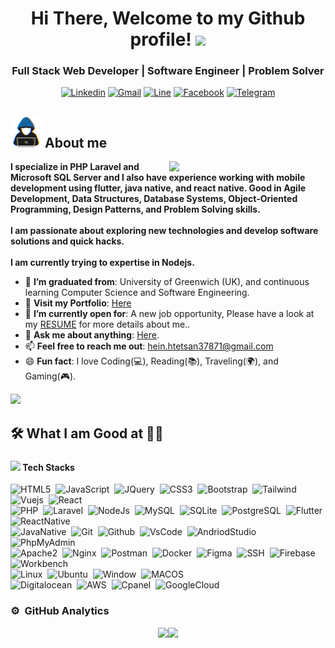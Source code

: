 
<h1 align="center"><b>Hi There, Welcome to my Github profile! </b><img src="https://media.giphy.com/media/hvRJCLFzcasrR4ia7z/giphy.gif" width="35"></h1>
<!--  -->
<h3 align="center">Full Stack Web Developer | Software Engineer | Problem Solver</h3>
<div align=center>
        <a href="https://www.linkedin.com/in/hein-htet-27856817b/"><img src="https://img.shields.io/badge/Linkedin-0077b5?style=flat&logo=linkedin" alt="Linkedin" /></a>
        <a href="mailto:hein.htetsan37871@gmail.com"><img src="https://img.shields.io/badge/Gmail-ffffff?style=flat&logo=gmail&logoColor=C1150F" alt="Gmail" /></a>
        <a href="https://line.me/ti/p/eGwh01kdur"><img src="https://img.shields.io/badge/Line-06C755?style=flat&logo=line&logoColor=white" alt="Line" /></a>
        <a href="https://www.facebook.com/kgkhant.naing"><img src="https://img.shields.io/badge/Facebook-1877F2?style=flat&logo=facebook" alt="Facebook" /></a>
        <a href="https://t.me/heinhtet037"><img src="https://img.shields.io/badge/Telegram-0088cc?style=flat&logo=telegram" alt="Telegram" /></a>
</div>

## <picture><img src = "https://github.com/0xAbdulKhalid/0xAbdulKhalid/raw/main/assets/mdImages/about_me.gif" width = 50px></picture> **About me**

<picture> <img align="right" src="https://github.com/7oSkaaa/7oSkaaa/blob/main/Images/Right_Side.gif?raw=true" width = 250px></picture>

<div align=left>       
        <p>
            <strong>                
                I specialize in PHP Laravel and Microsoft SQL Server and I also have experience working with mobile development using flutter, java native, and react native. Good in Agile Development, Data Structures, Database Systems, Object-Oriented Programming, Design Patterns, and Problem Solving skills.<br><br>
                I am passionate about exploring new technologies and develop software solutions and quick hacks.<br><br>
                I am currently trying to expertise in Nodejs.
            </strong>
        </p>
        <ul>
            <li>🌱 <b>I’m graduated from</b>: University of Greenwich (UK), and continuous learning Computer Science and Software Engineering.</li>
            <li>🎯 <b>Visit my Portfolio</b>: <a href="https://heinhtet109.github.io/portfolio/">Here</a></li>
            <li>🤔 <b>I’m currently open for</b>: A new job opportunity, Please have a look at my <a href="https://heinhtet109.github.io/portfolio/assets/HeinHtetSan_Resume.pdf">RESUME</a> for more details about me..</li>
            <li>💬 <b>Ask me about anything</b>: <a href="https://github.com/HeinHtet109/HeinHtet109/issues">Here</a>.</li>
            <li>📫 <b>Feel free to reach me out</b>: <a href="mailto:hein.htetsan37871@gmail.com">hein.htetsan37871@gmail.com</a></li>
            <li>😄 <b>Fun fact</b>: I love Coding(💻), Reading(📚), Traveling(🌍), and Gaming(🎮).</li>
        </ul>
    </div>

<img src="https://user-images.githubusercontent.com/73097560/115834477-dbab4500-a447-11eb-908a-139a6edaec5c.gif"><br>

## 🛠️ <b>  What I am Good at 🧑‍💻</b>

### <h4> <picture> <img src = "https://media2.giphy.com/media/QssGEmpkyEOhBCb7e1/giphy.gif?cid=ecf05e47a0n3gi1bfqntqmob8g9aid1oyj2wr3ds3mg700bl&rid=giphy.gif" width = 20>  </picture>Tech Stacks</h4>
  ![HTML5](https://img.shields.io/badge/HTML5-05122A.svg?style=flat&logo=html5)&nbsp;
  ![JavaScript](https://img.shields.io/badge/-JavaScript-05122A?style=flat&logo=javascript)&nbsp;
  ![JQuery](https://img.shields.io/badge/JQuery-05122A?style=flat&logo=jquery)&nbsp;
  ![CSS3](https://img.shields.io/badge/CSS-05122A.svg?style=flat&logo=css3)&nbsp;
  ![Bootstrap](https://img.shields.io/badge/Bootstrap-05122A.svg?style=flat&logo=bootstrap)&nbsp;
  ![Tailwind](https://img.shields.io/badge/Tailwind-05122A.svg?style=flat&logo=tailwindcss)
  ![Vuejs](https://img.shields.io/badge/VueJs-05122A.svg?style=flat&logo=vue.js)&nbsp;
  ![React](https://img.shields.io/badge/React-05122A.svg?style=flat&logo=react)&nbsp;\
  ![PHP](https://img.shields.io/badge/PHP-05122A.svg?style=flat&logo=php)&nbsp;
  ![Laravel](https://img.shields.io/badge/Laravel-05122A.svg?style=flat&logo=laravel)&nbsp;
  ![NodeJs](https://img.shields.io/badge/-Nodejs-05122A.svg?style=flat&logo=node.js)&nbsp;
  ![MySQL](https://img.shields.io/badge/MySQL-05122A.svg?style=flat&logo=mysql)&nbsp;
  ![SQLite](https://img.shields.io/badge/SQLite-05122A.svg?style=flat&logo=sqlite)&nbsp;
  ![PostgreSQL](https://img.shields.io/badge/PostgreSQL-05122A.svg?style=flat&logo=postgresql)&nbsp;
  ![Flutter](https://img.shields.io/badge/Flutter-05122A.svg?style=flat&logo=flutter)&nbsp;
  ![ReactNative](https://img.shields.io/badge/ReactNative-05122A.svg?style=flat&logo=react)&nbsp;\
  ![JavaNative](https://img.shields.io/badge/JavaNative-05122A.svg?style=flat&logo=java)&nbsp;
  ![Git](https://img.shields.io/badge/Git-05122A.svg?style=flat&logo=git)&nbsp;
  ![Github](https://img.shields.io/badge/Github-05122A.svg?style=flat&logo=github)&nbsp;
  ![VsCode](https://img.shields.io/badge/Visual%20Studio%20Code-05122A.svg?style=flat&logo=visual-studio-code)&nbsp;
  ![AndriodStudio](https://img.shields.io/badge/Andriod%20Studio-05122A.svg?style=flat&logo=android-studio)&nbsp;
  ![PhpMyAdmin](https://img.shields.io/badge/PhpMyAdmin-05122A.svg?style=flat&logo=phpmyadmin)&nbsp;\
  ![Apache2](https://img.shields.io/badge/Apache2-05122A.svg?style=flat&logo=apache)&nbsp;
  ![Nginx](https://img.shields.io/badge/Nginx-05122A.svg?style=flat&logo=nginx)&nbsp;
  ![Postman](https://img.shields.io/badge/Postman-05122A.svg?style=flat&logo=postman)&nbsp;
  ![Docker](https://img.shields.io/badge/Docker-05122A.svg?style=flat&logo=docker)&nbsp;
  ![Figma](https://img.shields.io/badge/Figma-05122A.svg?style=flat&logo=figma)&nbsp;
  ![SSH](https://img.shields.io/badge/SSH-05122A.svg?style=flat&logo=ssh)&nbsp;
  ![Firebase](https://img.shields.io/badge/Firebase-05122A.svg?style=flat&logo=firebase)&nbsp;
  ![Workbench](https://img.shields.io/badge/MySQL%20Workbench-05122A.svg?style=flat&logo=mysql-workbench)&nbsp;\
  ![Linux](https://img.shields.io/badge/Linux-05122A.svg?style=flat&logo=linux)&nbsp;
  ![Ubuntu](https://img.shields.io/badge/Ubuntu-05122A.svg?style=flat&logo=ubuntu)&nbsp;
  ![Window](https://img.shields.io/badge/Windows-05122A.svg?style=flat&logo=windows)&nbsp;
  ![MACOS](https://img.shields.io/badge/Mac-05122A.svg?style=flat&logo=macos)&nbsp;\
  ![Digitalocean](https://img.shields.io/badge/Digitalocean-05122A.svg?style=flat&logo=digitalocean)&nbsp;
  ![AWS](https://img.shields.io/badge/AWS-05122A.svg?style=flat&logo=amazonaws)&nbsp;
  ![Cpanel](https://img.shields.io/badge/cPanel-05122A.svg?style=flat&logo=cpanel)&nbsp;
  ![GoogleCloud](https://img.shields.io/badge/GoogleCloud-05122A.svg?style=flat&logo=googlecloud)&nbsp;
  

### ⚙️ &nbsp;GitHub Analytics

<p align="center">
<a href="https://github.com/HeinHtet109"><img height="180em" src="https://github-readme-stats-eight-theta.vercel.app/api?username=HeinHtet109&show_icons=true&theme=algolia&include_all_commits=true&count_private=true"/><img height="180em" src="https://github-readme-stats-eight-theta.vercel.app/api/top-langs/?username=HeinHtet109&layout=compact&langs_count=8&theme=algolia"/></a>
</p>
